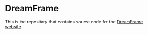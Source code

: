 # DreamFrame

This is the repository that contains source code for the [DreamFrame website](https://deaddawn.github.io/DreamFrame/).


